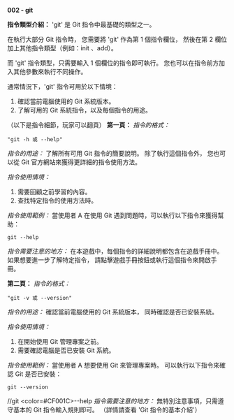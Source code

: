 **002 - git**

**指令類型介紹：**
'git' 是 Git 指令中最基礎的類型之一。

在執行大部分 Git 指令時，
您需要將 'git' 作為第 1 個指令欄位，
然後在第 2 欄位加上其他指令類型（例如：init 、add）。

而 'git' 指令類型，只需要輸入 1 個欄位的指令即可執行。
您也可以在指令前方加入其他參數來執行不同操作。

通常情況下，'git' 指令可用於以下情境：
 1. 確認當前電腦使用的 Git 系統版本。
 2. 了解可用的 Git 系統指令，以及每個指令的用途。

（以下是指令細節，玩家可以翻頁）
**第一頁：**
*指令的格式：* 
```
"git -h 或 --help"
```

*指令的用途：* 
了解所有可用 Git 指令的簡要說明。
除了執行這個指令外，
您也可以從 Git 官方網站來獲得更詳細的指令使用方法。

*指令使用情境：*
1. 需要回顧之前學習的內容。
2. 查找特定指令的使用方法時。

*指令使用範例：*
當使用者 A 在使用 Git 遇到問題時，可以執行以下指令來獲得幫助：
```
git --help
```

*指令需要注意的地方：* 
在本遊戲中，每個指令的詳細說明都包含在遊戲手冊中。
如果想要進一步了解特定指令，
請點擊遊戲手冊按鈕或執行這個指令來開啟手冊。

**第二頁：**
*指令的格式：*
```
"git -v 或 --version"
```

*指令的用途：* 
確認當前電腦使用的 Git 系統版本，
同時確認是否已安裝系統。

*指令使用情境：*
1. 在開始使用 Git 管理專案之前。
2. 需要確認電腦是否已安裝 Git 系統。

*指令使用範例：*
當使用者 A 想要使用 Git 來管理專案時。
可以執行以下指令來確認 Git 是否已安裝：
```
git --version
```
//git <color=#CF001C>--help</color>
*指令需要注意的地方：* 
無特別注意事項，只需遵守基本的 Git 指令輸入規則即可。
（詳情請查看 'Git 指令的基本介紹'）

